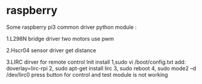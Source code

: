 # raspberry
Some raspberry pi3 common driver python module :

1.L298N bridge driver two motors use pwm

2.Hscr04 sensor  driver get distance

3.LIRC dirver for remote control
  Init install
	1,sudo vi /boot/config.txt
	   add: doverlay=lirc-rpi
    2, sudo apt-get install lirc
	3, sudo reboot 
	4, sudo mode2 –d /dev/lirc0
	   press button for control and test module is not working
